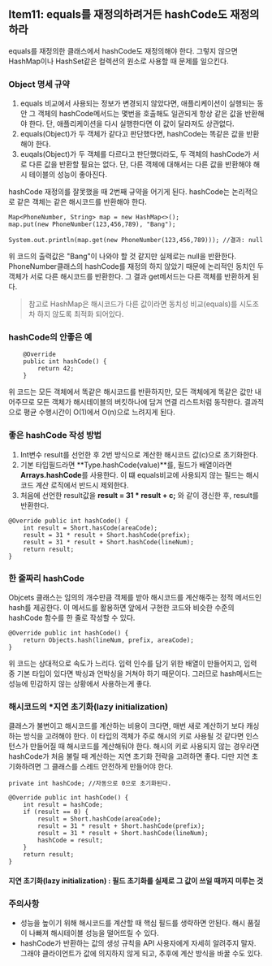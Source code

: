 ## Item11: equals를 재정의하려거든 hashCode도 재정의하라

equals를 재정의한 클래스에서 hashCode도 재정의해야 한다.
그렇지 않으면 HashMap이나 HashSet같은 컬렉션의 원소로 사용할 때 문제를 일으킨다.



### Object 명세 규약

1. equals 비교에서 사용되는 정보가 변경되지 않았다면, 애플리케이션이 실행되는 동안 그 객체의 hashCode메서드는 몇번을 호출해도 일관되게 항상 같은 값을 반환해야 한다.
   단, 애플리케이션을 다시 실행한다면 이 값이 달라져도 상관없다.
2. equals(Object)가 두 객체가 같다고 판단했다면, hashCode는 똑같은 값을 반환해야 한다.
3. euqals(Object)가 두 객체를 다르다고 판단했더라도, 두 객체의 hashCode가 서로 다른 값을 반환할 필요는 없다.
   단, 다른 객체에 대해서는 다른 값을 반환해야 해시 테이블의 성능이 좋아진다.

hashCode 재정의를 잘못했을 때 2번째 규약을 어기게 된다.
hashCode는 논리적으로 같은 객체는 같은 해시코드를 반환해야 한다.

~~~
Map<PhoneNumber, String> map = new HashMap<>();
map.put(new PhoneNumber(123,456,789), "Bang");

System.out.println(map.get(new PhoneNumber(123,456,789))); //결과: null 
~~~

위 코드의 출력값은 "Bang"이 나와야 할 것 같지만 실제로는 null을 반환한다.
PhoneNumber클래스의 hashCode를 재정의 하지 않았기 때문에 논리적인 동치인 두 객체가 서로 다른 해시코드를 반환한다.
그 결과 get메서드는 다른 객체를 반환하게 된다.

>참고로 HashMap은 해시코드가 다른 값이라면 동치성 비교(equals)를 시도조차 하지 않도록 최적화 되어있다.

### hashCode의 안좋은 예

~~~
    @Override
    public int hashCode() {
        return 42;
    }
~~~

위 코드는 모든 객체에서 똑같은 해시코드를 반환하지만,  모든 객체에게 똑같은 값만 내어주므로 모든 객체가 해시테이블의 버킷하나에 담겨 연결 리스트처럼 동작한다.
결과적으로 평균 수행시간이 O(1)에서 O(n)으로 느려지게 된다.



### 좋은 hashCode 작성 방법

1. Int변수 result를 선언한 후 2번 방식으로 계산한 해시코드 값(c)으로 초기화한다.
2. 기본 타입필드라면 **Type.hashCode(value)**를, 필드가 배열이라면 **Arrays.hashCode**를 사용한다.
   이 떄 equals비교에 사용되지 않는 필드는 해시코드 계산 로직에서 반드시 제외한다.
3. 처음에 선언한 result값을 **result = 31 * result + c;**  와 같이 갱신한 후, result를 반환한다.

~~~
@Override public int hashCode() {
    int result = Short.hasCode(areaCode);
    result = 31 * result + Short.hashCode(prefix);
    result = 31 * result + Short.hashCode(lineNum);
    return result;
}
~~~



### 한 줄짜리 hashCode

Objcets 클래스는 임의의 개수만큼 객체를 받아 해시코드를 계산해주는 정적 메서드인 hash를 제공한다.
이 메서드를 활용하면 앞에서 구현한 코드와 비슷한 수준의 hashCode 함수를 한 줄로 작성할 수 있다.

~~~
@Override public int hashCode() {
    return Objects.hash(lineNum, prefix, areaCode);
}
~~~

위 코드는 상대적으로 속도가 느리다. 입력 인수를 담기 위한 배열이 만들어지고, 입력 중 기본 타입이 있다면 박싱과 언박싱을 거쳐야 하기 때문이다. 그러므로 hash메서드는 성능에 민감하지 않는 상황에서 사용하는게 좋다.



### 해시코드의 *지연 초기화(lazy initialization)

클래스가 불변이고 해시코드를 계산하는 비용이 크다면, 매번 새로 계산하기 보다 캐싱하는 방식을 고려해야 한다.
이 타입의 객체가 주로 해시의 키로 사용될 것 같다면 인스턴스가 만들어질 때 해시코드를 계산해둬야 한다.
해시의 키로 사용되지 않는 경우라면 hashCode가 처음 불릴 때 계산하는 지연 초기화 전략을 고려하면 좋다.
다만 지연 초기화하려면 그 클래스를 스레드 안전하게 만들어야 한다.

~~~
private int hashCode; //자동으로 0으로 초기화된다.

@Override public int hashCode() {
    int result = hashCode;
    if (result == 0) {
        result = Short.hashCode(areaCode);
        result = 31 * result + Short.hashCode(prefix);
        result = 31 * result + Short.hashCode(lineNum);
        hashCode = result;
    }
    return result;
}
~~~

#### 지연 초기화(lazy initialization) : 필드 초기화를 실제로 그 값이 쓰일 때까지 미루는 것



### 주의사항

- 성능을 높이기 위해 해시코드를 계산할 때 핵심 필드를 생략하면 안된다.
  해시 품질이 나빠져 해시테이블 성능을 떨어뜨릴 수 있다.
- hashCode가 반환하는 값의 생성 규칙을 API 사용자에게 자세히 알려주지 말자.
  그래야 클라이언트가 값에 의지하지 않게 되고, 추후에 계산 방식을 바꿀 수도 있다.